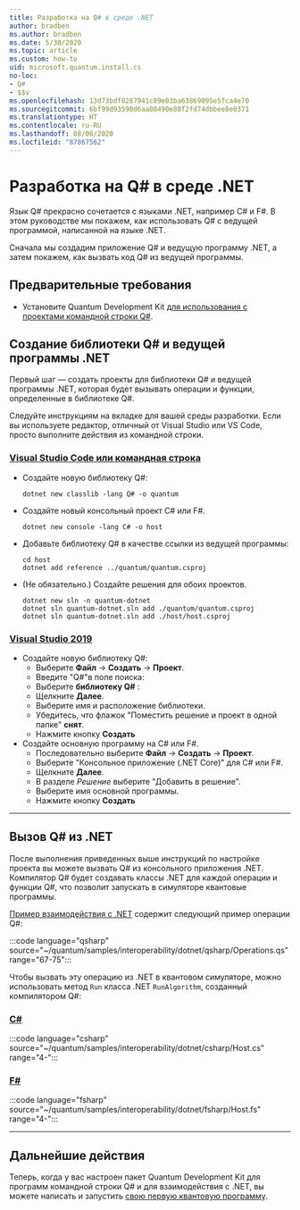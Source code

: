 ```yaml
---
title: Разработка на Q# в среде .NET
author: bradben
ms.author: bradben
ms.date: 5/30/2020
ms.topic: article
ms.custom: how-to
uid: microsoft.quantum.install.cs
no-loc:
- Q#
- $$v
ms.openlocfilehash: 13d73bdf0287941c89e03ba63869095e5fca4e70
ms.sourcegitcommit: 6bf99d93590d6aa80490e88f2fd74dbbee8e0371
ms.translationtype: HT
ms.contentlocale: ru-RU
ms.lasthandoff: 08/06/2020
ms.locfileid: "87867562"
---
```

# <a name="develop-with-no-locq-and-net"></a>Разработка на Q# в среде .NET

Язык Q# прекрасно сочетается с языками .NET, например C# и F#.
В этом руководстве мы покажем, как использовать Q# с ведущей программой, написанной на языке .NET.

Сначала мы создадим приложение Q# и ведущую программу .NET, а затем покажем, как вызвать код Q# из ведущей программы.

## <a name="prerequisites"></a>Предварительные требования

- Установите Quantum Development Kit [для использования с проектами командной строки Q#](xref:microsoft.quantum.install.standalone).

## <a name="creating-a-no-locq-library-and-a-net-host"></a>Создание библиотеки Q# и ведущей программы .NET

Первый шаг — создать проекты для библиотеки Q# и ведущей программы .NET, которая будет вызывать операции и функции, определенные в библиотеке Q#.

Следуйте инструкциям на вкладке для вашей среды разработки.
Если вы используете редактор, отличный от Visual Studio или VS Code, просто выполните действия из командной строки.

### <a name="visual-studio-code-or-command-line"></a>[Visual Studio Code или командная строка](#tab/tabid-cmdline)

- Создайте новую библиотеку Q#:

  ```dotnetcli
  dotnet new classlib -lang Q# -o quantum
  ```

- Создайте новый консольный проект C# или F#.

  ```dotnetcli
  dotnet new console -lang C# -o host  
  ```

- Добавьте библиотеку Q# в качестве ссылки из ведущей программы:

  ```dotnetcli
  cd host
  dotnet add reference ../quantum/quantum.csproj
  ```

- (Не обязательно.) Создайте решения для обоих проектов.

  ```dotnetcli
  dotnet new sln -n quantum-dotnet
  dotnet sln quantum-dotnet.sln add ./quantum/quantum.csproj
  dotnet sln quantum-dotnet.sln add ./host/host.csproj
  ```

### <a name="visual-studio-2019"></a>[Visual Studio 2019](#tab/tabid-vs2019)

- Создайте новую библиотеку Q#:
  - Выберите **Файл** -> **Создать** -> **Проект**.
  - Введите "Q#"в поле поиска:
  - Выберите **библиотеку Q#** :
  - Щелкните **Далее**.
  - Выберите имя и расположение библиотеки.
  - Убедитесь, что флажок "Поместить решение и проект в одной папке" **снят**.
  - Нажмите кнопку **Создать**
- Создайте основную программу на C# или F#.
  - Последовательно выберите **Файл** → **Создать** → **Проект**.
  - Выберите "Консольное приложение (.NET Core)" для C# или F#.
  - Щелкните **Далее**.
  - В разделе *Решение* выберите "Добавить в решение".
  - Выберите имя основной программы.
  - Нажмите кнопку **Создать**

***

## <a name="calling-into-no-locq-from-net"></a>Вызов Q# из .NET

После выполнения приведенных выше инструкций по настройке проекта вы можете вызвать Q# из консольного приложения .NET.
Компилятор Q# будет создавать классы .NET для каждой операции и функции Q#, что позволит запускать в симуляторе квантовые программы.

[Пример взаимодействия с .NET](https://github.com/microsoft/Quantum/tree/master/samples/interoperability/dotnet) содержит следующий пример операции Q#:

:::code language="qsharp" source="~/quantum/samples/interoperability/dotnet/qsharp/Operations.qs" range="67-75":::

Чтобы вызвать эту операцию из .NET в квантовом симуляторе, можно использовать метод `Run` класса .NET `RunAlgorithm`, созданный компилятором Q#:

### <a name="c"></a>[C#](#tab/tabid-csharp)

:::code language="csharp" source="~/quantum/samples/interoperability/dotnet/csharp/Host.cs" range="4-":::

### <a name="f"></a>[F#](#tab/tabid-fsharp)

:::code language="fsharp" source="~/quantum/samples/interoperability/dotnet/fsharp/Host.fs" range="4-":::

***
    
## <a name="next-steps"></a>Дальнейшие действия

Теперь, когда у вас настроен пакет Quantum Development Kit для программ командной строки Q# и для взаимодействия с .NET, вы можете написать и запустить [свою первую квантовую программу](xref:microsoft.quantum.quickstarts.qrng).
